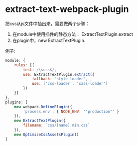 # extract-text-webpack-plugin

把css从js文件中抽出来，需要做两个步骤：
1. 在module中使用插件的静态方法： ExtractTextPlugin.extract
2. 在plugin中，new ExtractTextPlugin.

例子:
```js
module: {
    rules: [{
        test: /\scss$/,
        use: ExtractTextPlugin.extract({
            fallback: 'style-loader',
            use: ['css-loader', 'sass-loader']
        })
    }]
},
plugins: [
    new webpack.DefinePlugin({
        'process.env': { NODE_ENV: '"production"' }
    }),
    new ExtractTextPlugin({
        filename: `css/[name].min.css`
    }),
    new OptimizeCssAssetsPlugin()
]

```


